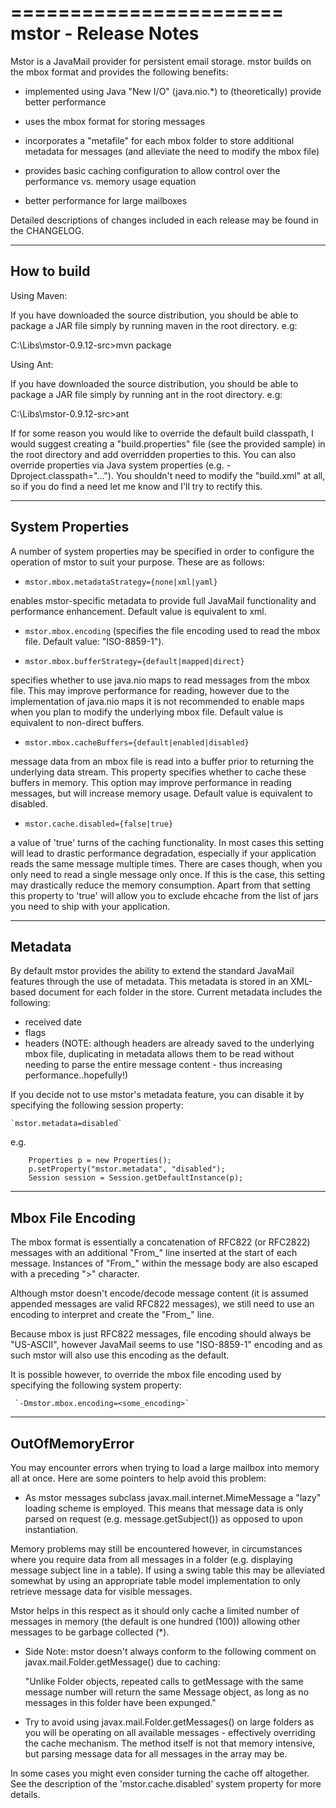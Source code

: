 =======================
 mstor - Release Notes
=======================

 Mstor is a JavaMail provider for persistent email storage. mstor builds on the mbox format and
 provides the following benefits:

 * implemented using Java "New I/O" (java.nio.*) to (theoretically) provide better
 performance
 
 * uses the mbox format for storing messages
 
 * incorporates a "metafile" for each mbox folder to store additional metadata for
 messages (and alleviate the need to modify the mbox file)
 
 * provides basic caching configuration to allow control over the performance vs.
 memory usage equation
 
 * better performance for large mailboxes

 Detailed descriptions of changes included in each release may be found
 in the CHANGELOG.


--------------
 How to build
--------------
 
 Using Maven:

 If you have downloaded the source distribution, you should be able to package a JAR
 file simply by running maven in the root directory. e.g:
 
   C:\Libs\mstor-0.9.12-src\>mvn package


 Using Ant:
 
 If you have downloaded the source distribution, you should be able to package a JAR
 file simply by running ant in the root directory. e.g:
 
   C:\Libs\mstor-0.9.12-src\>ant
 
 If for some reason you would like to override the default build classpath, I would
 suggest creating a "build.properties" file (see the provided sample) in the root directory
 and add overridden properties to this. You can also override properties via Java system
 properties (e.g. -Dproject.classpath="..."). You shouldn't need to modify the "build.xml" at all,
 so if you do find a need let me know and I'll try to rectify this.
 
-------------------
 System Properties
-------------------

 A number of system properties may be specified in order to configure the operation
 of mstor to suit your purpose. These are as follows:
 
  - `mstor.mbox.metadataStrategy={none|xml|yaml}`
  
  enables mstor-specific metadata to provide full JavaMail
  functionality and performance enhancement. Default value is equivalent to xml.
  
  - `mstor.mbox.encoding` (specifies the file encoding used to read the mbox file.
  Default value: "ISO-8859-1").
  
  - `mstor.mbox.bufferStrategy={default|mapped|direct}`
  
  specifies whether to use java.nio maps to read
  messages from the mbox file. This may improve performance for reading, however
  due to the implementation of java.nio maps it is not recommended to enable
  maps when you plan to modify the underlying mbox file. Default value is equivalent
  to non-direct buffers.
  
  - `mstor.mbox.cacheBuffers={default|enabled|disabled}`
  
  message data from an mbox file is read into a buffer
  prior to returning the underlying data stream. This property specifies whether
  to cache these buffers in memory. This option may improve performance in reading
  messages, but will increase memory usage. Default value is equivalent to disabled.
  
  - `mstor.cache.disabled={false|true}`
  
  a value of 'true' turns of the caching functionality. In most cases this setting
  will lead to drastic performance degradation, especially if your application 
  reads the same message multiple times. There are cases though, when you only need
  to read a single message only once. If this is the case, this setting may 
  drastically reduce the memory consumption. Apart from that setting this property
  to 'true' will allow you to exclude ehcache from the list of jars you need to
  ship with your application.
 
----------
 Metadata
----------

 By default mstor provides the ability to extend the standard JavaMail features
 through the use of metadata. This metadata is stored in an XML-based document
 for each folder in the store. Current metadata includes the following:
 
  - received date
  - flags
  - headers (NOTE: although headers are already saved to the underlying mbox
  file, duplicating in metadata allows them to be read without needing to parse
  the entire message content - thus increasing performance..hopefully!)
 
 If you decide not to use mstor's metadata feature, you can disable it by
 specifying the following session property:
 
 	`mstor.metadata=disabled`
 	
 e.g.
```
 	Properties p = new Properties();
 	p.setProperty("mstor.metadata", "disabled");
 	Session session = Session.getDefaultInstance(p);
```
--------------------
 Mbox File Encoding
--------------------

 The mbox format is essentially a concatenation of RFC822 (or RFC2822) messages
 with an additional "From_" line inserted at the start of each message. Instances
 of "From_" within the message body are also escaped with a preceding ">"
 character.
 
 Although mstor doesn't encode/decode message content (it is assumed appended
 messages are valid RFC822 messages), we still need to use an encoding to
 interpret and create the "From_" line.
 
 Because mbox is just RFC822 messages, file encoding should always be "US-ASCII",
 however JavaMail seems to use "ISO-8859-1" encoding and as such mstor will also
 use this encoding as the default.
 
 It is possible however, to override the mbox file encoding used by specifying the
 following system property:
 
     `-Dmstor.mbox.encoding=<some_encoding>`
 

------------------
 OutOfMemoryError
------------------

 You may encounter errors when trying to load a large mailbox into memory all
 at once. Here are some pointers to help avoid this problem:
 
 - As mstor messages subclass javax.mail.internet.MimeMessage a "lazy" loading
 scheme is employed. This means that message data is only parsed on request
 (e.g. message.getSubject()) as opposed to upon instantiation.
 	
 Memory problems may still be encountered however, in circumstances where you
 require data from all messages in a folder (e.g. displaying message subject
 line in a table). If using a swing table this may be alleviated somewhat by
 using an appropriate table model implementation to only retrieve message
 data for visible messages.
 
 Mstor helps in this respect as it should only cache a limited number of
 messages in memory (the default is one hundred (100)) allowing other messages
 to be garbage collected (*).
 
 * Side Note: mstor doesn't always conform to the following comment on
 javax.mail.Folder.getMessage() due to caching:
 
 	"Unlike Folder objects, repeated calls to getMessage with the same
 	 message number will return the same Message object, as long as no
 	 messages in this folder have been expunged."

 - Try to avoid using javax.mail.Folder.getMessages() on large folders as you
 will be operating on all available messages - effectively overriding the
 cache mechanism. The method itself is not that memory intensive, but parsing
 message data for all messages in the array may be.
 
 In some cases you might even consider turning the cache off altogether.
 See the description of the 'mstor.cache.disabled' system property for
 more details.
